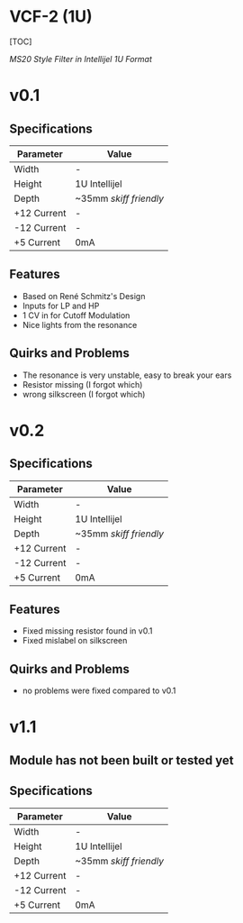 # VCF-2 (1U)

[TOC]

*MS20 Style Filter in Intellijel 1U Format*

# v0.1

## Specifications

|Parameter|Value|
|---------|-----|
|Width|-|
|Height|1U Intellijel|
|Depth|~35mm *skiff friendly*|
|+12 Current|-|
|-12 Current|-|
|+5 Current|0mA|

## Features
- Based on René Schmitz's Design
- Inputs for LP and HP
- 1 CV in for Cutoff Modulation
- Nice lights from the resonance

## Quirks and Problems
- The resonance is very unstable, easy to break your ears
- Resistor missing (I forgot which)
- wrong silkscreen (I forgot which)

# v0.2

## Specifications

|Parameter|Value|
|---------|-----|
|Width|-|
|Height|1U Intellijel|
|Depth|~35mm *skiff friendly*|
|+12 Current|-|
|-12 Current|-|
|+5 Current|0mA|

## Features
- Fixed missing resistor found in v0.1
- Fixed mislabel on silkscreen

## Quirks and Problems
- no problems were fixed compared to v0.1

# v1.1

## Module has not been built or tested yet

## Specifications

|Parameter|Value|
|---------|-----|
|Width|-|
|Height|1U Intellijel|
|Depth|~35mm *skiff friendly*|
|+12 Current|-|
|-12 Current|-|
|+5 Current|0mA|